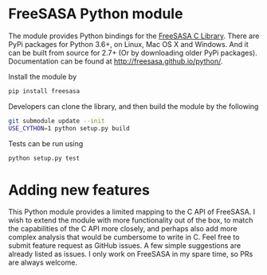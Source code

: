 # FreeSASA Python module

The module provides Python bindings for the [FreeSASA C Library](https://github.com/mittinatten/freesasa).
There are PyPi packages for Python 3.6+, on Linux, Mac OS X and Windows.
And it can be built from source for 2.7+ (Or by downloading older PyPi packages).
Documentation can be found at http://freesasa.github.io/python/.

Install the module by

```sh
pip install freesasa
```

Developers can clone the library, and then build the module by the following

```sh
git submodule update --init
USE_CYTHON=1 python setup.py build
```

Tests can be run using

```sh
python setup.py test
```

# Adding new features

This Python module provides a limited mapping to the C API of FreeSASA.
I wish to extend the module with more functionality out of the box,
to match the capabilities of the C API more closely,
and perhaps also add more complex analysis that would be cumbersome to write in C.
Feel free to submit feature request as GitHub issues.
A few simple suggestions are already listed as issues.
I only work on FreeSASA in my spare time, so PRs are always welcome.
